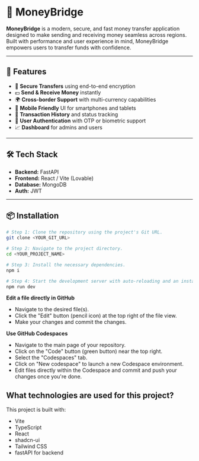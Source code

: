 # 💸 MoneyBridge

**MoneyBridge** is a modern, secure, and fast money transfer application designed to make sending and receiving money seamless across regions. Built with performance and user experience in mind, MoneyBridge empowers users to transfer funds with confidence.

---

## 🚀 Features

- 🔐 **Secure Transfers** using end-to-end encryption
- 💵 **Send & Receive Money** instantly
- 🌍 **Cross-border Support** with multi-currency capabilities
- 📱 **Mobile Friendly** UI for smartphones and tablets
- 🧾 **Transaction History** and status tracking
- 👥 **User Authentication** with OTP or biometric support
- 📈 **Dashboard** for admins and users

---

## 🛠️ Tech Stack

- **Backend:** FastAPI 
- **Frontend:** React / Vite (Lovable)
- **Database:** MongoDB
- **Auth:** JWT

---

## 📦 Installation

```sh
# Step 1: Clone the repository using the project's Git URL.
git clone <YOUR_GIT_URL>

# Step 2: Navigate to the project directory.
cd <YOUR_PROJECT_NAME>

# Step 3: Install the necessary dependencies.
npm i

# Step 4: Start the development server with auto-reloading and an instant preview.
npm run dev
```

**Edit a file directly in GitHub**

- Navigate to the desired file(s).
- Click the "Edit" button (pencil icon) at the top right of the file view.
- Make your changes and commit the changes.

**Use GitHub Codespaces**

- Navigate to the main page of your repository.
- Click on the "Code" button (green button) near the top right.
- Select the "Codespaces" tab.
- Click on "New codespace" to launch a new Codespace environment.
- Edit files directly within the Codespace and commit and push your changes once you're done.

## What technologies are used for this project?

This project is built with:

- Vite
- TypeScript
- React
- shadcn-ui
- Tailwind CSS
- fastAPI for backend